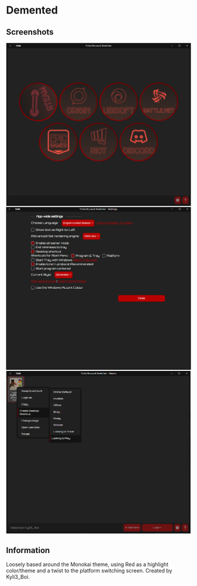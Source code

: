 # Demented

## Screenshots

![Menu](Menu.png)
![Settings](Settings.png)
![Switcher](Switcher.png)

## Information

Loosely based around the Monokai theme, using Red as a highlight color/theme and a twist to the platform switching screen.
Created by Kyli3_Boi.